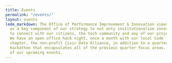 ```yaml
---
title: Events
permalink: "/events/"
layout: events
lede_markdown: The Office of Performance Improvement & Innovation views hackathons
  as a key component of our strategy to not only institutionalize innovation, but
  to connect with our citizens, the tech community and any of our project stakeholders.
  We have an open office hack night, once a month with our local Code for America
  chapter, the non-profit Civic Data Alliance, in addition to a quarterly capstone
  hackathon that encapsulates all of the previous quarter focus areas. Check out some
  of our upcoming events.
---
```


